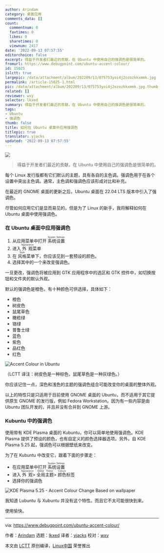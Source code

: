 ```yaml
---
author: Arindam
category: 桌面应用
comments_data: []
count:
  commentnum: 0
  favtimes: 0
  likes: 0
  sharetimes: 0
  viewnum: 2417
date: '2022-09-13 07:57:55'
editorchoice: false
excerpt: 得益于开发者们最近的贡献，在 Ubuntu 中使用自己的强调色是很简单的。
fromurl: https://www.debugpoint.com/ubuntu-accent-colour/
id: 15025
islctt: true
largepic: /data/attachment/album/202209/13/075753yoi4j2ozozkkxmmk.jpg
permalink: /article-15025-1.html
pic: /data/attachment/album/202209/13/075753yoi4j2ozozkkxmmk.jpg.thumb.jpg
related: []
reviewer: wxy
selector: lkxed
summary: 得益于开发者们最近的贡献，在 Ubuntu 中使用自己的强调色是很简单的。
tags:
- Ubuntu
- 强调色
thumb: false
title: 如何在 Ubuntu 桌面中应用强调色
titlepic: true
translator: yjacks
updated: '2022-09-13 07:57:55'
---
```


![](/data/attachment/album/202209/13/075753yoi4j2ozozkkxmmk.jpg)



> 
> 得益于开发者们最近的贡献，在 Ubuntu 中使用自己的强调色是很简单的。
> 
> 
> 


每个 Linux 发行版都有它们默认的主题，具有各自的主色调。强调色用于在各个设置中突出主色调。通常，主色调和强调色应该形成对比和补充。


在最近的 GNOME 桌面的更新之后，Ubuntu 桌面在 22.04 LTS 版本中引入了强调色。


尽管如何应用它们是显而易见的，但是为了 Linux 的新手，我将解释如何在 Ubuntu 桌面中使用强调色。


### 在 Ubuntu 桌面中应用强调色


1. 从应用菜单中打开 <ruby> 系统设置 <rt>  System Settings </rt></ruby>
2. 进入 <ruby> 外观 <rt>  Appearance </rt></ruby> 菜单
3. 在 <ruby> 风格 <rt>  Style </rt></ruby> 菜单下，你应该见到一套预设的颜色。
4. 选择其中的一个来改变强调色。


一旦更改，强调色将被应用到 GTK 应用程序中的选区和 GTK 控件中，如切换按钮和文件夹的默认外观。


默认的强调色是橙色，有十种颜色可供选择，具体如下：


* 橙色
* 树皮色
* 鼠尾草色
* 橄榄绿
* 铬绿
* 普鲁士绿
* 蓝色
* 紫色
* 品红色
* 红色


![Accent Colour in Ubuntu](/data/attachment/album/202209/13/075755lkdfojgc8jo8nhoq.jpg)


（LCTT 译注：树皮色是一种棕色，鼠尾草色是一种灰绿色。）


你应该记住一点，深色和浅色的主题的强调色组合可能改变你的桌面的整体外观。


以上的特性只是只适用于目前使用 GNOME 桌面的 Ubuntu，而不适用于其它提供原生 GNOME 的发行版，例如 Fedora Workstation。因为有一些内容是由 Ubuntu 团队开发的，并且并没有合并到 GNOME 上游。


### Kubuntu 中的强调色


使用带有 KDE Plasma 桌面的 Kubuntu，你可以简单地使用强调色。KDE Plasma 提供了预设的颜色，也有自定义的颜色选择器选项。另外，自 KDE Plasma 5.25 起，强调色可以根据壁纸来改变。


为了在 Kubuntu 中改变它，跟着下面的步骤走：


* 在应用菜单中打开 <ruby> 系统设置 <rt>  System Settings </rt></ruby>
* 进入 <ruby> 外观 <rt>  Appearance </rt></ruby> > <ruby> 全局主题 <rt>  Global Theme </rt></ruby> > <ruby> 颜色 <rt>  Colours </rt></ruby> 标签
* 选择你的强调色


![KDE Plasma 5.25 - Accent Colour Change Based on wallpaper](/data/attachment/album/202209/13/075756h8ehqz9eofvet98r.jpg)


我知道 Lubuntu 与 Xubuntu 并没有这个特性。而且它不太可能很快到来。


使用愉快。




---


via: <https://www.debugpoint.com/ubuntu-accent-colour/>


作者：[Arindam](https://www.debugpoint.com/author/admin1/) 选题：[lkxed](https://github.com/lkxed) 译者：[yjacks](https://github.com/yjacks) 校对：[wxy](https://github.com/wxy)


本文由 [LCTT](https://github.com/LCTT/TranslateProject) 原创编译，[Linux中国](https://linux.cn/) 荣誉推出